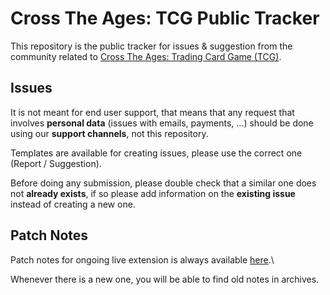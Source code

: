 # Cross The Ages: TCG Public Tracker

This repository is the public tracker for issues & suggestion from the community related to [Cross The Ages: Trading Card Game (TCG)](https://www.crosstheages.com).

## Issues

It is not meant for end user support, that means that any request that involves **personal data** (issues with emails, payments, ...) should be done using our **support channels**, not this repository.

Templates are available for creating issues, please use the correct one (Report / Suggestion).

Before doing any submission, please double check that a similar one does not **already exists**, if so please add information on the **existing issue** instead of creating a new one.

## Patch Notes

Patch notes for ongoing live extension is always available [here](./patch-notes.md).\

Whenever there is a new one, you will be able to find old notes in archives.
